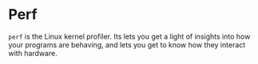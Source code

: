 # Perf

`perf` is the Linux kernel profiler. Its lets you get a light of insights into how your programs are behaving, and lets you get to know how they interact with hardware.
